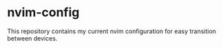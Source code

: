 # nvim-config

This repository contains my current nvim configuration for easy transition between devices.
